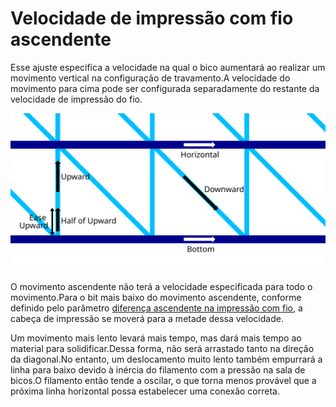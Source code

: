 Velocidade de impressão com fio ascendente
====
Esse ajuste especifica a velocidade na qual o bico aumentará ao realizar um movimento vertical na configuração de travamento.A velocidade do movimento para cima pode ser configurada separadamente do restante da velocidade de impressão do fio.

![Onde as diferentes velocidades de impressão de roscas se aplicam](../images/wireframe_printspeed.svg)

O movimento ascendente não terá a velocidade especificada para todo o movimento.Para o bit mais baixo do movimento ascendente, conforme definido pelo parâmetro [diferença ascendente na impressão com fio](Wireframe_up_half_speed.md), a cabeça de impressão se moverá para a metade dessa velocidade.

Um movimento mais lento levará mais tempo, mas dará mais tempo ao material para solidificar.Dessa forma, não será arrastado tanto na direção da diagonal.No entanto, um deslocamento muito lento também empurrará a linha para baixo devido à inércia do filamento com a pressão na sala de bicos.O filamento então tende a oscilar, o que torna menos provável que a próxima linha horizontal possa estabelecer uma conexão correta.